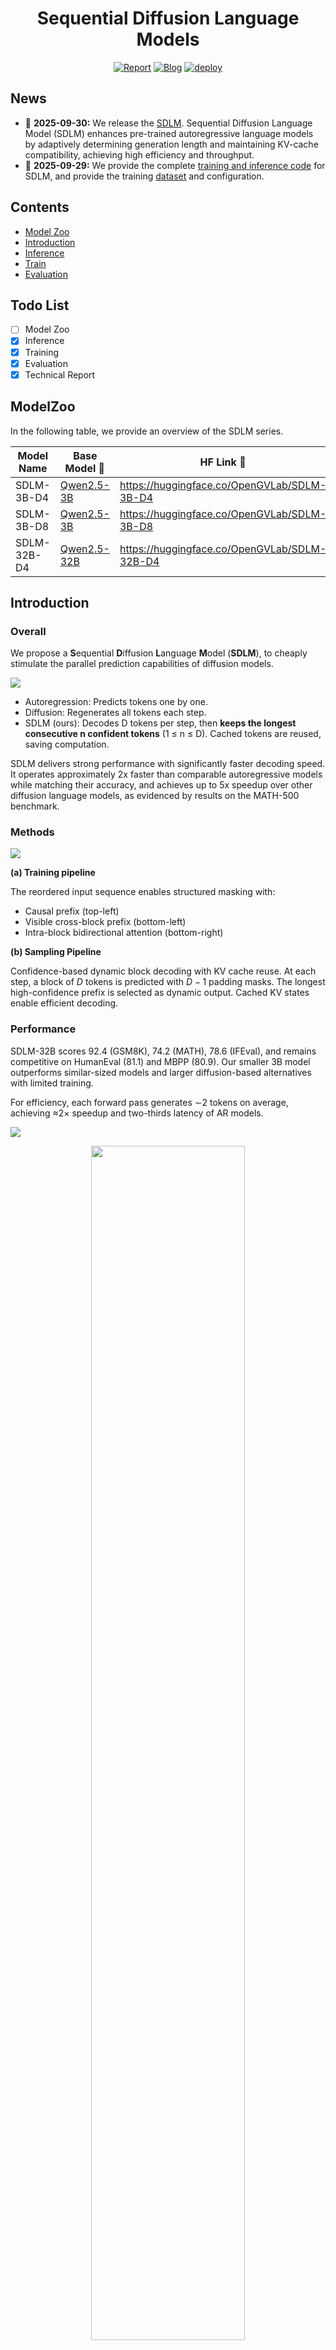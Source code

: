 <div align="center">
    
# Sequential Diffusion Language Models

[![Report](https://img.shields.io/badge/📜%20Report-arXiv-red.svg)](https://huggingface.co/papers/2509.24007)
[![Blog](https://img.shields.io/badge/🚀%20Blog-Page-blue)](https://internvl.github.io/blog/2025-09-29-SDLM/)
[![deploy](https://img.shields.io/badge/🤗%20HuggingFace-SDLM-FFEB3B)](https://huggingface.co/collections/OpenGVLab/sdlm-68ac82709d7c343ad36aa552)

</div>

## News

* 🎉 **2025-09-30:** We release the [SDLM](https://huggingface.co/papers/2509.24007). Sequential Diffusion Language Model (SDLM) enhances pre-trained autoregressive language models by adaptively determining generation length and maintaining KV-cache compatibility, achieving high efficiency and throughput.
* 🚀 **2025-09-29:** We provide the complete [training and inference code](https://github.com/OpenGVLab/SDLM) for SDLM, and provide the training [dataset](https://github.com/OpenGVLab/SDLM/blob/7aeff4bd98b563a6cc7eb028c0f06556af8d4edb/readme.md?plain=1#L173) and configuration.

## Contents

- [Model Zoo](#modelzoo)
- [Introduction](#introduction)
- [Inference](#inference)
- [Train](#train)
- [Evaluation](#evaluation)

## Todo List

- [ ] Model Zoo
- [x] Inference
- [x] Training
- [x] Evaluation
- [x] Technical Report

## ModelZoo
In the following table, we provide an overview of the <a herf="https://huggingface.co/collections/OpenGVLab/sdlm-68ac82709d7c343ad36aa552">SDLM series</a>.

| Model Name  | Base Model 🤗                                                 | HF Link 🤗                                    |
| ----------- | ------------------------------------------------------------ | -------------------------------------------- |
| SDLM-3B-D4  | <a href="https://huggingface.co/Qwen/Qwen2.5-3B">Qwen2.5-3B</a> | https://huggingface.co/OpenGVLab/SDLM-3B-D4  |
| SDLM-3B-D8  | <a href="https://huggingface.co/Qwen/Qwen2.5-3B">Qwen2.5-3B</a> | https://huggingface.co/OpenGVLab/SDLM-3B-D8  |
| SDLM-32B-D4 | <a href="https://huggingface.co/Qwen/Qwen2.5-32B">Qwen2.5-32B</a> | https://huggingface.co/OpenGVLab/SDLM-32B-D4 |

## Introduction

### Overall

We propose a **S**equential **D**iffusion **L**anguage **M**odel (**SDLM**), to cheaply stimulate the parallel prediction capabilities of diffusion models.

![](./assets/framwork_compare.png)

- Autoregression: Predicts tokens one by one.
- Diffusion: Regenerates all tokens each step.
- SDLM (ours): Decodes D tokens per step, then **keeps the longest consecutive n confident tokens** (1 ≤ n ≤ D). Cached tokens are reused, saving computation. 

SDLM delivers strong performance with significantly faster decoding speed.
It operates approximately 2x faster than comparable autoregressive models while matching their accuracy, and achieves up to 5x speedup over other diffusion language models, as evidenced by results on the MATH-500 benchmark.


### Methods

![](./assets/framework.png)

**(a) Training pipeline**

The reordered input sequence enables structured masking with:
- Causal prefix (top-left)
- Visible cross-block prefix (bottom-left)
- Intra-block bidirectional attention (bottom-right)

**(b) Sampling Pipeline**

Confidence-based dynamic block decoding with KV cache reuse. 
At each step, a block of $D$ tokens is predicted with $D{-}1$ padding masks. The longest high-confidence prefix is selected as dynamic output. Cached KV states enable efficient decoding.

### Performance

SDLM-32B scores 92.4 (GSM8K), 74.2 (MATH), 78.6 (IFEval), and remains competitive on HumanEval (81.1) and MBPP (80.9). Our smaller 3B model outperforms similar-sized models and larger diffusion-based alternatives with limited training.

For efficiency, each forward pass generates ∼2 tokens on average, achieving ≈2× speedup and two-thirds latency of AR models.

![](./assets/main_exp1.png)

<p align="center">
    <img src="./assets/main_exp2.png" width="70%"></a>
</p>

### Trade-off Between Performance and Speed

Trade-off between performance and speed under different confidence thresholds $\tau$ for SDLM-3B (D=4) and SDLM-3B (D=8).

By adjusting $\tau$, a controllable trade-off between speed and performance can be achieved. SpeedUp denotes the average number of tokens output per forward pass.


![](./assets/ablation_tau.png)


## Inference

<details>
  <summary>With HuggingFace</summary>

```python
import torch
from transformers import AutoModelForCausalLM, AutoTokenizer
from sdlm_inference import SDLM_generate

if __name__ == "__main__":
    ckpt_hf = 'OpenGVLab/SDLM-3B-D4'

    model = AutoModelForCausalLM.from_pretrained(
        ckpt_hf, 
        attn_implementation="eager",
        trust_remote_code=True
    ).to(dtype=torch.float16)
    tokenizer = AutoTokenizer.from_pretrained(ckpt_hf)

    prompt = 'Write a Fibonacci function in Python.'
    messages = [
        {"role": "system", "content": "You are a helpful assistant."},
        {"role": "user", "content": prompt}
    ]
    text = tokenizer.apply_chat_template(
        messages,
        tokenize=False,
        add_generation_prompt=True
    )

    model_inputs = tokenizer([text], return_tensors="pt").to(model.device)

    response, history = SDLM_generate(
        model,
        tokenizer,
        model_inputs,
        max_gen_len = 1024,
        temperature = 0,
        threshold = 0.5,
        n_future_tokens = 4,
        alg = 'prob_conf', #  prob_conf | entropy_conf | self_speculative
        save_history = True,
        use_cache = True
    )

    print('response: ', response[0])

    print('=======histroy')
    for item in history:
        print('cur total token ', item[1])
        print(item[0][0])
        print('--------')
```

</details>

## Train

1. Environment Setup

    ```bash
    git clone https://github.com/OpenGVLab/SDLM.git
    cd SDLM
    ```

2. Install Dependencies

    Key package versions:
    ```
    transformers==4.37.2
    deepspeed==0.16.5
    torch>=2.5.0
    accelerate==0.32.1
    ```
    **Note**: Additional setup is required if using Flex Attention.


3. Prepare Training Data

    The training dataset we used is specified in the meta file: [meta.json](shell/playground/data/meta/sft_opc436k_scale_math_1m_smoltalk_1m_tulu_1m.json) and is organized in the ShareGPT style, according to the [InternVL chat data format](https://internvl.readthedocs.io/en/latest/get_started/chat_data_format.html).
    
    This dataset is composed of several open-source datasets, with the following structure:
    
    | Dataset Name                                                                               | # Sample   | Domain  |
    | ------------------------------------------------------------------------------------------ | ---------- | ------- |
    | <a href="https://huggingface.co/datasets/dyyyyyyyy/ScaleQuest-Math">ScaleQuest-Math</a>    |  1,000K    | Math    |
    | <a href="https://huggingface.co/datasets/OpenCoder-LLM/opc-sft-stage2">Opc-sft-stage2</a>  |  436K      | Code    |
    | <a href="https://huggingface.co/datasets/HuggingFaceTB/smoltalk">Smoltalk</a>              |  1,100K    | General |
    | <a href="https://huggingface.co/datasets/allenai/tulu-3-sft-mixture">Tulu-3-sft-mixture</a> |  939K     | General |
    | <a href="https://huggingface.co/datasets/allenai/SciRIFF">SciRIFF</a>                      |  79K       | Scienece|
    | <a href="https://huggingface.co/datasets/LipengCS/Table-GPT">Table-GPT</a>                 |  13K       | Table   |
    | **Total**                                                                                      |  **3,506K**    |  --     |


4. Start Training

    All training scripts are available in the [shell/train](shell/train) directory. Key parameters include:
    - `block_size`: The size of the diffusion window. Current settings use `4`, we also try to use `8`; larger sizes are under exploration.
    - `attn_implementation`: Attention implementation type. Options include sdpa, eager, or flex_attn. Using Flex Attention requires additional setup. Prefer to use `sdpa` for a quick start.
    - `causal_attn`: Whether to use causal attention within the window. Currently set to non-causal (`False`).

    Our training setting is:

    <p align="center">
        <img src="./assets/hyper-param.png" width="50%"></a>
    </p>

    The training loss of our 3B model. loss_pos_`i` refers to the loss at the `i`-th position of each block. The loss at `i=0` is close to the SFT loss of AR's NTP.

    Here, we display the loss corresponding to each position within the window during the training process. When bs=8, only the first 4 are shown.
    The correspondence is as follows:

    bs = 4 (red):

    | x  | m  | m  | m  | 
    | -- | -- | -- | -- | 
    | loss_pos_1 | loss_pos_2 | loss_pos_3 |  loss_pos_4 | 

    bs = 8 (orange):

    | x  | m  | m  | m  | m  | m  | m  | m |
    | -- | -- | -- | -- | -- | -- | -- |-- |
    | loss_pos_1 | loss_pos_2 | loss_pos_3 |  loss_pos_4 | -- | -- | -- | -- |

    ![](./assets/train_log_3b.png)


## Evaluation

Currently, we use [Opencompass](https://github.com/open-compass/opencompass) for evaluation. For more details, please refer to the [evaluation guide](eval/with_opencompass/readme.md).

## Case

<p align="center">
    <img src="./assets/case.gif" width="70%"></a>
</p>

## Acknowledge

We extend our gratitude to the open-source community for their foundational contributions:

- [InternVL](https://github.com/OpenGVLab/InternVL/tree/main) The codebase we build upon.
- [SMDM](https://github.com/ML-GSAI/SMDM), [LLaDA](https://github.com/ML-GSAI/LLaDA), [Dream](https://github.com/HKUNLP/Dream), [Block Diffusion](https://github.com/kuleshov-group/bd3lms) for insights into diffusion-based generative modeling.
- [Qwen2.5](https://qwenlm.github.io/blog/qwen2.5-llm/) as a robust base model for comparative studies.
- [Opencompass](https://github.com/open-compass/opencompass) for providing a comprehensive evaluation framework.
- The creators of all datasets used in this work, enabling rigorous training and validation.

</details>


## Citation

```bibtex
@article{liu2025sdlm,
  title={Sequential Diffusion Language Models},
  author={Liu, Yangzhou and Cao, Yue and Li, Hao and Luo, Gen and Chen, Zhe and Wang, Weiyun and Liang, Xiaobo and Qi, Biqing and Wu, Lijun and Tian, Changyao and Zhang, Yanting and Li, Yuqiang and Lu, Tong and Qiao, Yu and Dai, Jifeng and Wang, Wenhai},
  journal={arXiv preprint arXiv:2509.24007},
  year={2025}
}
```
